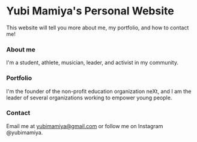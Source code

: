# Yubi Mamiya's Personal Website

This website will tell you more about me, my portfolio, and how to contact me!

### About me
I'm a student, athlete, musician, leader, and activist in my community.

### Portfolio
I'm the founder of the non-profit education organization neXt, and I am the leader of several organizations working to empower young people.


### Contact
Email me at yubimamiya@gmail.com or follow me on Instagram @yubimamiya.